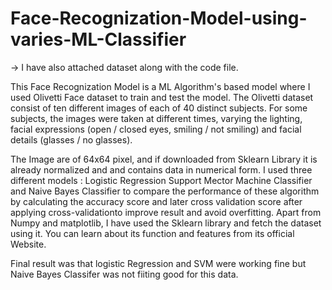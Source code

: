 # Face-Recognization-Model-using-varies-ML-Classifier

-> I have also attached dataset along with the code file.

This Face Recognization Model is a ML Algorithm's based model where I used Olivetti Face dataset to train and test the model.
The Olivetti dataset consist of ten different images of each of 40 distinct subjects. For some subjects, the images were taken at different times, varying the lighting, facial expressions (open / closed eyes, smiling / not smiling) and facial details (glasses / no glasses).

The Image are of 64x64 pixel, and if downloaded from Sklearn Library it is already normalized and and contains data in numerical form.
I used three different models : 
Logistic Regression
Support Mector Machine Classifier and 
Naive Bayes Classifier
to compare the performance of these algorithm by calculating the accuracy score and later cross validation score after applying cross-validationto improve result and avoid overfitting.
Apart from Numpy and matplotlib, I have used the Sklearn library and fetch the dataset using it. You can learn about its function and features from its official Website.

Final result was that logistic Regression and SVM were working fine but Naive Bayes Classifer was not fiiting good for this data.
